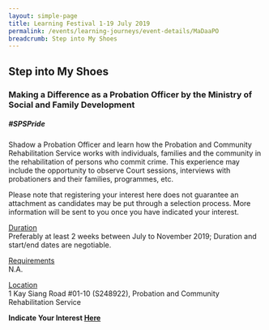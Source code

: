 ```yaml
---
layout: simple-page
title: Learning Festival 1-19 July 2019
permalink: /events/learning-journeys/event-details/MaDaaPO
breadcrumb: Step into My Shoes
---
```


## Step into My Shoes 
### Making a Difference as a Probation Officer by the Ministry of Social and Family Development

##### _#SPSPride_

Shadow a Probation Officer and learn how the Probation and Community Rehabilitation Service works with individuals, families and the community in the rehabilitation of persons who commit crime. This experience may include the opportunity to observe Court sessions, interviews with probationers and their families, programmes, etc. 

Please note that registering your interest here does not guarantee an attachment as candidates may be put through a selection process. More information will be sent to you once you have indicated your interest.

<u>Duration</u><br>
Preferably at least 2 weeks between July to November 2019; Duration and start/end dates are negotiable. 

<u>Requirements</u><br>
N.A. 

<u>Location</u><br>
1 Kay Siang Road #01-10 (S248922), Probation and Community Rehabilitation Service

**Indicate Your Interest [Here](https://www.eventbrite.sg/e/step-into-my-shoes-making-a-difference-as-a-probation-officer-tickets-61082209533)** 
